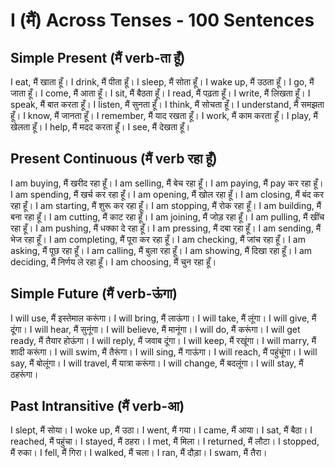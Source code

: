 # I (मैं) Across Tenses - 100 Sentences

## Simple Present (मैं verb-ता हूँ)

I eat, मैं खाता हूँ।
I drink, मैं पीता हूँ।
I sleep, मैं सोता हूँ।
I wake up, मैं उठता हूँ।
I go, मैं जाता हूँ।
I come, मैं आता हूँ।
I sit, मैं बैठता हूँ।
I read, मैं पढ़ता हूँ।
I write, मैं लिखता हूँ।
I speak, मैं बात करता हूँ।
I listen, मैं सुनता हूँ।
I think, मैं सोचता हूँ।
I understand, मैं समझता हूँ।
I know, मैं जानता हूँ।
I remember, मैं याद रखता हूँ।
I work, मैं काम करता हूँ।
I play, मैं खेलता हूँ।
I help, मैं मदद करता हूँ।
I see, मैं देखता हूँ।

## Present Continuous (मैं verb रहा हूँ)

I am buying, मैं खरीद रहा हूँ।
I am selling, मैं बेच रहा हूँ।
I am paying, मैं pay कर रहा हूँ।
I am spending, मैं खर्च कर रहा हूँ।
I am opening, मैं खोल रहा हूँ।
I am closing, मैं बंद कर रहा हूँ।
I am starting, मैं शुरू कर रहा हूँ।
I am stopping, मैं रोक रहा हूँ।
I am building, मैं बना रहा हूँ।
I am cutting, मैं काट रहा हूँ।
I am joining, मैं जोड़ रहा हूँ।
I am pulling, मैं खींच रहा हूँ।
I am pushing, मैं धक्का दे रहा हूँ।
I am pressing, मैं दबा रहा हूँ।
I am sending, मैं भेज रहा हूँ।
I am completing, मैं पूरा कर रहा हूँ।
I am checking, मैं जांच रहा हूँ।
I am asking, मैं पूछ रहा हूँ।
I am calling, मैं बुला रहा हूँ।
I am showing, मैं दिखा रहा हूँ।
I am deciding, मैं निर्णय ले रहा हूँ।
I am choosing, मैं चुन रहा हूँ।

## Simple Future (मैं verb-ऊंगा)

I will use, मैं इस्तेमाल करूंगा।
I will bring, मैं लाऊंगा।
I will take, मैं लूंगा।
I will give, मैं दूंगा।
I will hear, मैं सुनूंगा।
I will believe, मैं मानूंगा।
I will do, मैं करूंगा।
I will get ready, मैं तैयार होऊंगा।
I will reply, मैं जवाब दूंगा।
I will keep, मैं रखूंगा।
I will marry, मैं शादी करूंगा।
I will swim, मैं तैरूंगा।
I will sing, मैं गाऊंगा।
I will reach, मैं पहुंचूंगा।
I will say, मैं बोलूंगा।
I will travel, मैं यात्रा करूंगा।
I will change, मैं बदलूंगा।
I will stay, मैं ठहरूंगा।

## Past Intransitive (मैं verb-आ)

I slept, मैं सोया।
I woke up, मैं उठा।
I went, मैं गया।
I came, मैं आया।
I sat, मैं बैठा।
I reached, मैं पहुंचा।
I stayed, मैं ठहरा।
I met, मैं मिला।
I returned, मैं लौटा।
I stopped, मैं रुका।
I fell, मैं गिरा।
I walked, मैं चला।
I ran, मैं दौड़ा।
I swam, मैं तैरा।